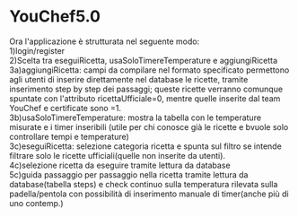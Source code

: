 # YouChef5.0
Ora l'applicazione è strutturata nel seguente modo:  
1)login/register  
2)Scelta tra eseguiRicetta, usaSoloTimereTemperature e aggiungiRicetta  
3a)aggiungiRicetta: campi da compilare nel formato specificato permettono agli utenti di inserire direttamente nel database le ricette, tramite inserimento step by step dei passaggi; queste ricette verranno comunque spuntate con l'attributo ricettaUfficiale=0, mentre quelle inserite dal team YouChef e certificate sono =1.  
3b)usaSoloTimereTemperature: mostra la tabella con le temperature misurate e i timer inseribili (utile per chi conosce già le ricette e bvuole solo controllare tempi e temperature)  
3c)eseguiRicetta: selezione categoria ricetta e spunta sul filtro se intende filtrare solo le ricette ufficiali(quelle non inserite da utenti).  
4c)selezione ricetta da eseguire tramite lettura da database  
5c)guida passaggio per passaggio nella ricetta tramite lettura da database(tabella steps) e check continuo sulla temperatura rilevata sulla padella/pentola con possibilità di inserimento manuale di timer(anche più di uno contemp.)

